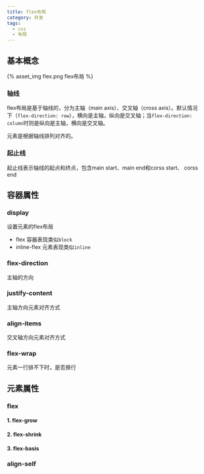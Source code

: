 ```yaml
---
title: flex布局
category: 开发
tags:
  - css
  - 布局
---
```


## 基本概念

{% asset_img flex.png flex布局 %}

### 轴线
flex布局是基于轴线的，分为主轴（main axis）、交叉轴（cross axis）。默认情况下（`flex-direction: row`），横向是主轴，纵向是交叉轴；当`flex-direction: column`时则是纵向是主轴，横向是交叉轴。

元素是根据轴线排列对齐的。

### 起止线
起止线表示轴线的起点和终点，包含main start、main end和corss start、 corss end

## 容器属性

### display
设置元素的flex布局
* flex 容器表现类似`block`
* inline-flex 元素表现类似`inline`

### flex-direction
主轴的方向
### justify-content
主轴方向元素对齐方式
### align-items
交叉轴方向元素对齐方式
### flex-wrap
元素一行排不下时，是否换行

## 元素属性

### flex
#### 1. flex-grow

#### 2. flex-shrink

#### 3. flex-basis

### align-self